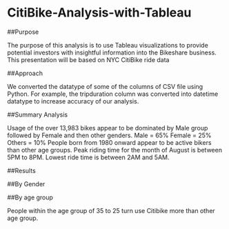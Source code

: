 # CitiBike-Analysis-with-Tableau


##Purpose

The purpose of this analysis is to use Tableau visualizations to provide potential investors with insightful information into the Bikeshare business. This presentation will be based on NYC CitiBike 
ride data

##Approach

We converted the datatype of some of the columns of CSV file using Python. For example, the tripduration column was converted into datetime datatype to increase accuracy of our analysis. 


##Summary Analysis


Usage of the over 13,983 bikes appear to be dominated by Male group followed by Female and then other genders. 
Male = 65%
Female = 25%
Others = 10%
People born from 1980 onward appear to be active bikers than other age groups. 
Peak riding time for the month of August is between 5PM to 8PM.
Lowest ride time is between 2AM and 5AM.

##Results

##By Gender

##By age group

People within the age group of 35 to 25 turn use Citibike more than other age group. 




